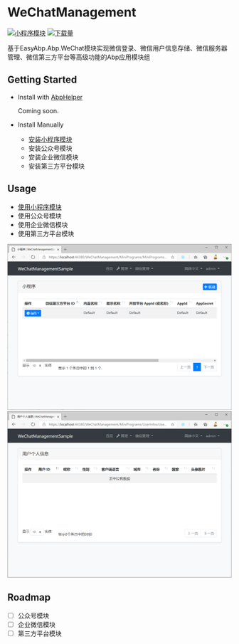 # WeChatManagement

[![小程序模块](https://img.shields.io/nuget/v/EasyAbp.WeChatManagement.Common.Domain.Shared.svg?style=flat-square&label=小程序模块)](https://www.nuget.org/packages/EasyAbp.WeChatManagement.Common.Domain.Shared)
[![下载量](https://img.shields.io/nuget/dt/EasyAbp.WeChatManagement.Common.Domain.Shared.svg?style=flat-square&label=下载量)](https://www.nuget.org/packages/EasyAbp.WeChatManagement.Common.Domain.Shared)

基于EasyAbp.Abp.WeChat模块实现微信登录、微信用户信息存储、微信服务器管理、微信第三方平台等高级功能的Abp应用模块组

## Getting Started

* Install with [AbpHelper](https://github.com/EasyAbp/AbpHelper.GUI)

    Coming soon.

* Install Manually

    * [安装小程序模块](docs/MiniPrograms/README.md#getting-started)
    * 安装公众号模块
    * 安装企业微信模块
    * 安装第三方平台模块

## Usage

* [使用小程序模块](docs/MiniPrograms/README.md#usage)
* 使用公众号模块
* 使用企业微信模块
* 使用第三方平台模块

![MiniProgram](docs/MiniPrograms/images/MiniProgram.png)
![UserInfo](docs/MiniPrograms/images/UserInfo.png)

## Roadmap

- [ ] 公众号模块
- [ ] 企业微信模块
- [ ] 第三方平台模块
